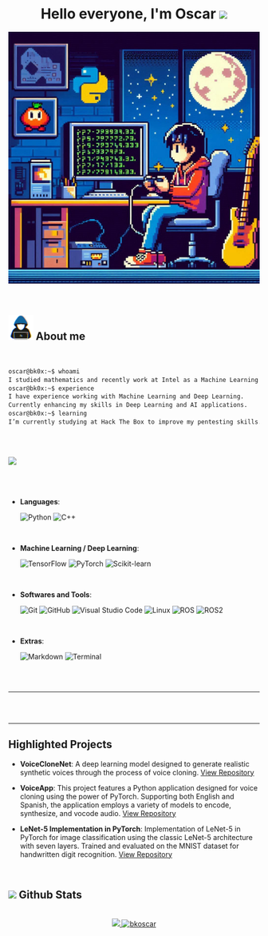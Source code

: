 <h1 align="center"><b>Hello everyone, I'm Oscar </b><img src="https://media.giphy.com/media/hvRJCLFzcasrR4ia7z/giphy.gif" width="35"></h1>

<p align="center">
  <img src="imagen4.jpeg" style="max-width:100%; height:auto;">
</p>

<br>

## <picture><img src = "https://github.com/0xAbdulKhalid/0xAbdulKhalid/raw/main/assets/mdImages/about_me.gif" width = 50px></picture> **About me**

<br>

```bash
oscar@bk0x:~$ whoami
I studied mathematics and recently work at Intel as a Machine Learning Engineer.
oscar@bk0x:~$ experience
I have experience working with Machine Learning and Deep Learning.
Currently enhancing my skills in Deep Learning and AI applications.
oscar@bk0x:~$ learning
I’m currently studying at Hack The Box to improve my pentesting skills.
```

<br><br>

<img src="https://user-images.githubusercontent.com/73097560/115834477-dbab4500-a447-11eb-908a-139a6edaec5c.gif"><br><br>

<!-- ## <img src="https://media2.giphy.com/media/QssGEmpkyEOhBCb7e1/giphy.gif?cid=ecf05e47a0n3gi1bfqntqmob8g9aid1oyj2wr3ds3mg700bl&rid=giphy.gif" width ="25"><b> Skills</b> -->
<br>

<p align="center">

- **Languages**:
    
    ![Python](https://img.shields.io/badge/Python%20-%2314354C.svg?style=for-the-badge&logo=python&logoColor=white)
    ![C++](https://img.shields.io/badge/C++-%2300599C.svg?style=for-the-badge&logo=c%2B%2B&logoColor=white)

<br>   
    
- **Machine Learning / Deep Learning**:

   ![TensorFlow](https://img.shields.io/badge/TensorFlow%20-%23FF6F00.svg?style=for-the-badge&logo=TensorFlow&logoColor=white)
   ![PyTorch](https://img.shields.io/badge/PyTorch%20-%23EE4C2C.svg?style=for-the-badge&logo=PyTorch&logoColor=white)
   ![Scikit-learn](https://img.shields.io/badge/Scikit--learn%20-%23F7931E.svg?style=for-the-badge&logo=scikit-learn&logoColor=white)

<br>

- **Softwares and Tools**:

    ![Git](https://img.shields.io/badge/git-%23F05033.svg?style=for-the-badge&logo=git&logoColor=white)
    ![GitHub](https://img.shields.io/badge/github-%23121011.svg?style=for-the-badge&logo=github&logoColor=white)
    ![Visual Studio Code](https://img.shields.io/badge/Visual%20Studio%20Code-0078d7.svg?style=for-the-badge&logo=visual-studio-code&logoColor=white)
    ![Linux](https://img.shields.io/badge/Linux-FCC624?style=for-the-badge&logo=linux&logoColor=black)
    ![ROS](https://img.shields.io/badge/ROS-22314E?style=for-the-badge&logo=ros&logoColor=white)
    ![ROS2](https://img.shields.io/badge/ROS2-22314E?style=for-the-badge&logo=ros&logoColor=white)

<br>

- **Extras**:

    ![Markdown](https://img.shields.io/badge/markdown-%23000000.svg?style=for-the-badge&logo=markdown&logoColor=white)
    ![Terminal](https://img.shields.io/badge/Terminal-%23000000.svg?style=for-the-badge&logo=terminal&logoColor=white)

</p>

<br>
<br>

-----
<br>
<br>

-----

## Highlighted Projects

- **VoiceCloneNet**: A deep learning model designed to generate realistic synthetic voices through the process of voice cloning. [View Repository](https://github.com/bkoscar/VoiceCloneNet)

- **VoiceApp**: This project features a Python application designed for voice cloning using the power of PyTorch. Supporting both English and Spanish, the application employs a variety of models to encode, synthesize, and vocode audio. [View Repository](https://github.com/bkoscar/VoiceApp.git)

- **LeNet-5 Implementation in PyTorch**: Implementation of LeNet-5 in PyTorch for image classification using the classic LeNet-5 architecture with seven layers. Trained and evaluated on the MNIST dataset for handwritten digit recognition. [View Repository](https://github.com/bkoscar/LeNet-5-.git)

<br>

## <img src="https://media.giphy.com/media/iY8CRBdQXODJSCERIr/giphy.gif" width="35"><b> Github Stats </b>
<br>

<div align="center">

<a href="https://github.com/bkoscar/">
  <img src="https://github-readme-stats.vercel.app/api?username=bkoscar&include_all_commits=true&count_private=true&show_icons=true&line_height=20&title_color=7A7ADB&icon_color=2234AE&text_color=D3D3D3&bg_color=0,000000,130F40" width="450"/>
  <img src="https://github-readme-stats.vercel.app/api/top-langs?username=bkoscar&show_icons=true&locale=en&layout=compact&line_height=20&title_color=7A7ADB&icon_color=2234AE&text_color=D3D3D3&bg_color=0,000000,130F40" width="375"  alt="bkoscar"/>

</a>
</div>